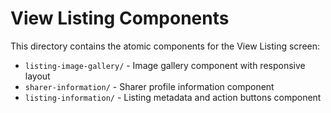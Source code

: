 # View Listing Components

This directory contains the atomic components for the View Listing screen:

- `listing-image-gallery/` - Image gallery component with responsive layout
- `sharer-information/` - Sharer profile information component
- `listing-information/` - Listing metadata and action buttons component